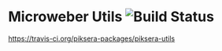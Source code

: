 # Microweber Utils ![Build Status](https://api.travis-ci.org/piksera-packages/piksera-utils.svg?branch=master)
https://travis-ci.org/piksera-packages/piksera-utils
